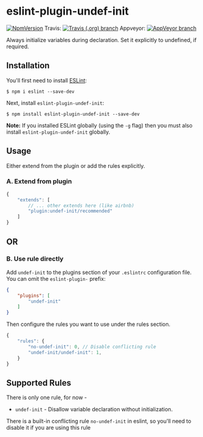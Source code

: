 # eslint-plugin-undef-init

[![NpmVersion](https://img.shields.io/npm/v/eslint-plugin-undef-init.svg)](https://www.npmjs.com/package/eslint-plugin-undef-init)
Travis: [![Travis (.org) branch](https://img.shields.io/travis/bendtherules/eslint-plugin-undef-init/master.svg)](https://travis-ci.org/bendtherules/eslint-plugin-undef-init)
Appveyor: [![AppVeyor branch](https://img.shields.io/appveyor/ci/bendtherules/eslint-plugin-undef-init/master.svg)](https://ci.appveyor.com/project/bendtherules/eslint-plugin-undef-init)



Always initialize variables during declaration. Set it explicitly to undefined, if required.

## Installation

You'll first need to install [ESLint](http://eslint.org):

```
$ npm i eslint --save-dev
```

Next, install `eslint-plugin-undef-init`:

```
$ npm install eslint-plugin-undef-init --save-dev
```

**Note:** If you installed ESLint globally (using the `-g` flag) then you must also install `eslint-plugin-undef-init` globally.

## Usage

Either extend from the plugin or add the rules explicitly.

### A. Extend from plugin
```js
{
    "extends": [
        // ... other extends here (like airbnb)
        "plugin:undef-init/recommended"
    ]
}
```

## OR

### B. Use rule directly

Add `undef-init` to the plugins section of your `.eslintrc` configuration file. You can omit the `eslint-plugin-` prefix:

```json
{
    "plugins": [
        "undef-init"
    ]
}
```

Then configure the rules you want to use under the rules section.

```js
{
    "rules": {
        "no-undef-init": 0, // Disable conflicting rule
        "undef-init/undef-init": 1,
    }
}
```

## Supported Rules

There is only one rule, for now -

* `undef-init` - Disallow variable declaration without initialization.

There is a built-in conflicting rule `no-undef-init` in eslint, so you'll need to disable it if you are using this rule
